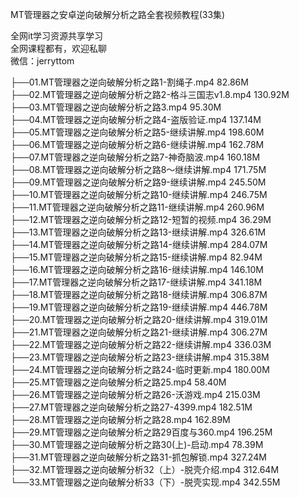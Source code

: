 MT管理器之安卓逆向破解分析之路全套视频教程(33集)

全网it学习资源共享学习<br>全网课程都有，欢迎私聊<br>微信：jerryttom<br>

├──01.MT管理器之逆向破解分析之路1-割绳子.mp4 82.86M<br> ├──02.MT管理器之逆向破解分析之路2-格斗三国志v1.8.mp4 130.92M<br> ├──03.MT管理器之逆向破解分析之路3.mp4 95.30M<br> ├──04.MT管理器之逆向破解分析之路4-盗版验证.mp4 137.14M<br> ├──05.MT管理器之逆向破解分析之路5-继续讲解.mp4 198.60M<br> ├──06.MT管理器之逆向破解分析之路6-继续讲解.mp4 162.78M<br> ├──07.MT管理器之逆向破解分析之路7-神奇脑波.mp4 160.18M<br> ├──08.MT管理器之逆向破解分析之路8～继续讲解.mp4 171.75M<br> ├──09.MT管理器之逆向破解分析之路9-继续讲解.mp4 245.50M<br> ├──10.MT管理器之逆向破解分析之路10-继续讲解.mp4 246.75M<br> ├──11.MT管理器之逆向破解分析之路11-继续讲解.mp4 260.96M<br> ├──12.MT管理器之逆向破解分析之路12-短暂的视频.mp4 36.29M<br> ├──13.MT管理器之逆向破解分析之路13-继续讲解.mp4 326.61M<br> ├──14.MT管理器之逆向破解分析之路14-继续讲解.mp4 284.07M<br> ├──15.MT管理器之逆向破解分析之路15-继续讲解.mp4 82.94M<br> ├──16.MT管理器之逆向破解分析之路16-继续讲解.mp4 146.10M<br> ├──17.MT管理器之逆向破解分析之路17-继续讲解.mp4 341.18M<br> ├──18.MT管理器之逆向破解分析之路18-继续讲解.mp4 306.87M<br> ├──19.MT管理器之逆向破解分析之路19-继续讲解.mp4 446.78M<br> ├──20.MT管理器之逆向破解分析之路20-继续讲解.mp4 319.01M<br> ├──21.MT管理器之逆向破解分析之路21-继续讲解.mp4 306.27M<br> ├──22.MT管理器之逆向破解分析之路22-继续讲解.mp4 336.03M<br> ├──23.MT管理器之逆向破解分析之路23-继续讲解.mp4 315.38M<br> ├──24.MT管理器之逆向破解分析之路24-临时更新.mp4 180.00M<br> ├──25.MT管理器之逆向破解分析之路25.mp4 58.40M<br> ├──26.MT管理器之逆向破解分析之路26-沃游戏.mp4 215.03M<br> ├──27.MT管理器之逆向破解分析之路27-4399.mp4 182.51M<br> ├──28.MT管理器之逆向破解分析之路28.mp4 162.89M<br> ├──29.MT管理器之逆向破解分析之路29百度与360.mp4 196.25M<br> ├──30.MT管理器之逆向破解分析之路30(上)-启动.mp4 78.39M<br> ├──31.MT管理器之逆向破解分析之路31-抓包解锁.mp4 327.24M<br> ├──32.MT管理器之逆向破解分析32（上）-脱壳介绍.mp4 312.64M<br> └──33.MT管理器之逆向破解分析33（下）-脱壳实现.mp4 342.55M